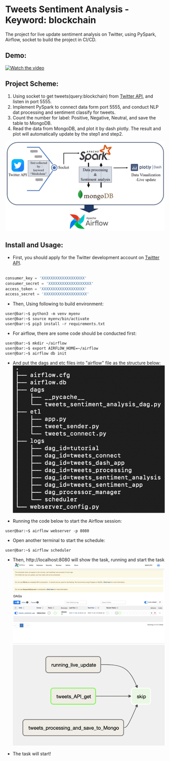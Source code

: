 # Tweets Sentiment Analysis - Keyword: blockchain
The project for live update sentiment analysis on Twitter, using PySpark, Airflow, socket to build the project in CI/CD.
## Demo:
[![Watch the video](https://img.youtube.com/vi/p2HIDqMh2jQ/default.jpg)](https://youtu.be/p2HIDqMh2jQ)
## Project Scheme:
  1. Using socket to get tweets(query:blockchain) from [Twitter API](https://developer.twitter.com/en/docs/twitter-api), and listen in port 5555.
  2. Implement PySpark to  connect data form port 5555, and conduct NLP dat processing and sentiment classify for tweets.
  3. Count the number for label: Positive, Negative, Neutral, and save the table to MongoDB.
  4. Read the data from MongoDB, and plot it by dash plotly. The result and plot will automatically update by the step1 and step2.

![Project Scheme](https://github.com/yellowbuffalo/blockchain-tweets-sentiment-analysis/blob/main/img/process.JPG?raw=true)

## Install and Usage:
*  First, you should apply for the Twitter development account on [Twitter API](https://developer.twitter.com/en/docs/twitter-api).
  ```python
  
consumer_key = 'XXXXXXXXXXXXXXXXXXX'
consumer_secret = 'XXXXXXXXXXXXXXXXXXX'
access_token = 'XXXXXXXXXXXXXXXXXXX'
access_secret = 'XXXXXXXXXXXXXXXXXXX'
  ```
*  Then, Using following to build environment:
  ```console
  user@bar:~$ python3 -m venv myenv
  user@bar:~$ source myenv/bin/activate
  user@bar:~$ pip3 install -r requirements.txt
  ```
*  For airflow, there are some code should be conducted first:
  ```console
  user@bar:~$ mkdir ~/airflow
  user@bar:~$ export AIRFLOW_HOME=~/airflow
  user@bar:~$ airflow db init
  ```
*  And put the dags and etc files into "airflow" file as the structure below:
![structure](https://github.com/yellowbuffalo/blockchain-tweets-sentiment-analysis/blob/main/img/tree.png?raw=true)

*  Running the code below to start the Airflow session:
  ```console
  user@bar:~$ airflow webserver -p 8080
  ```
*  Open another terminal to start the schedule:
  ```console
  user@bar:~$ airflow scheduler
  ```
*  Then, http://localhost:8080 will show the task, running and start the task
![Airflow](https://github.com/yellowbuffalo/blockchain-tweets-sentiment-analysis/blob/main/img/airflow.png?raw=true)
![graph](https://github.com/yellowbuffalo/blockchain-tweets-sentiment-analysis/blob/main/img/airflow_graph.png?raw=true)

*  The task will start!
